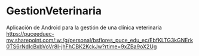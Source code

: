 # GestionVeterinaria
Aplicación de Android para la gestión de una clínica veterinaria
https://puceeduec-my.sharepoint.com/:w:/g/personal/bsflores_puce_edu_ec/EbfKLTG3kGNErk0TS6rNdIcBxbVoVr8I-jhFhCBK2KckJw?rtime=9xZBa9oX2Ug
